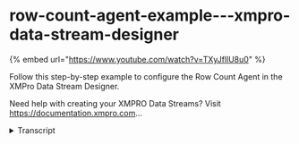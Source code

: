 # row-count-agent-example---xmpro-data-stream-designer
{% embed url="https://www.youtube.com/watch?v=TXyJfllU8u0" %}



Follow this step-by-step example to configure the Row Count Agent in the XMPro Data Stream Designer.

Need help with creating your XMPRO Data Streams? Visit https://documentation.xmpro.com...
<details>
<summary>Transcript</summary>Follow this step-by-step example to configure the Row Count Agent in the XMPro Data Stream Designer.

Need help with creating your XMPRO Data Streams? Visit https://documentation.xmpro.com...
this example demonstrates how to use the

row count agent to add a sequential

counter to incoming batches of five

simulated events

first drag the row count agent onto the

canvas

link the input endpoint to the simulated

events and the output to the printer

save the data stream and click on the

agent to configure it

tick to reset the count to 1 when data

is received set the new row count

column's name

apply the changes

save the data stream

publish it and let's look at the live

data view

our row number column is added to the

incoming payload which is reset to one

for every batch of five events received

you can download the files below to try

them out yourself and for more

information about this agent's

properties head to the configuration

page

thank you
</details>